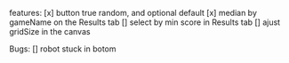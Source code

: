 

features:
  [x] button true random, and optional default
  [x] median by gameName on the Results tab
  [] select by min score in Results tab
  [] ajust gridSize in the canvas


Bugs:
  [] robot stuck in botom 
  